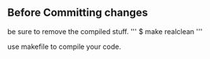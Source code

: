 ## Before Committing changes 

be sure to remove the compiled stuff.
'''
	$ make realclean
'''

use makefile to compile your code.
